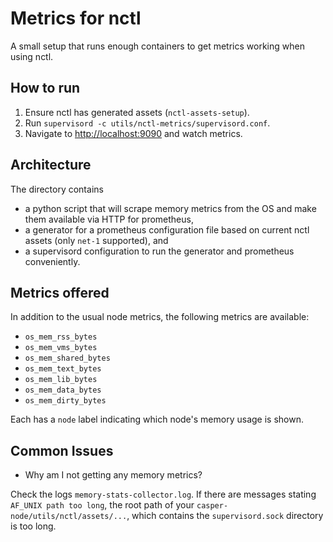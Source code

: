 # Metrics for nctl

A small setup that runs enough containers to get metrics working when using nctl.

## How to run

1. Ensure nctl has generated assets (`nctl-assets-setup`).
2. Run `supervisord -c utils/nctl-metrics/supervisord.conf`.
3. Navigate to <http://localhost:9090> and watch metrics.

## Architecture

The directory contains

* a python script that will scrape memory metrics from the OS and make them available via HTTP for prometheus,
* a generator for a prometheus configuration file based on current nctl assets (only `net-1` supported), and
* a supervisord configuration to run the generator and prometheus conveniently.

## Metrics offered

In addition to the usual node metrics, the following metrics are available:

* `os_mem_rss_bytes`
* `os_mem_vms_bytes`
* `os_mem_shared_bytes`
* `os_mem_text_bytes`
* `os_mem_lib_bytes`
* `os_mem_data_bytes`
* `os_mem_dirty_bytes`

Each has a `node` label indicating which node's memory usage is shown.

## Common Issues

* Why am I not getting any memory metrics?

Check the logs `memory-stats-collector.log`. If there are messages stating `AF_UNIX path too long`, the root path of your `casper-node/utils/nctl/assets/...`, which contains the `supervisord.sock` directory is too long.
